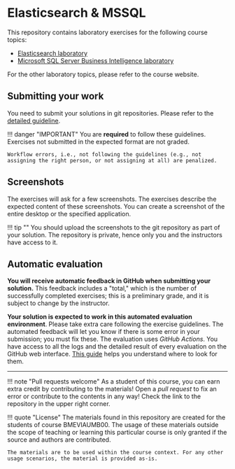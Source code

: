 # Elasticsearch & MSSQL

This repository contains laboratory exercises for the following course topics:

- [Elasticsearch laboratory](elasticsearch/index.md)
- [Microsoft SQL Server Business Intelligence laboratory](mssql/index.md)

For the other laboratory topics, please refer to the course website.

## Submitting your work

You need to submit your solutions in git repositories. Please refer to the [detailed guideline](GitHub.md).

!!! danger "IMPORTANT"
    You are **required** to follow these guidelines. Exercises not submitted in the expected format are not graded.

    Workflow errors, i.e., not following the guidelines (e.g., not assigning the right person, or not assigning at all) are penalized.

## Screenshots

The exercises will ask for a few screenshots. The exercises describe the expected content of these screenshots. You can create a screenshot of the entire desktop or the specified application.

!!! tip ""
    You should upload the screenshots to the git repository as part of your solution. The repository is private, hence only you and the instructors have access to it.

## Automatic evaluation

**You will receive automatic feedback in GitHub when submitting your solution.** This feedback includes a "total," which is the number of successfully completed exercises; this is a preliminary grade, and it is subject to change by the instructor.

**Your solution is expected to work in this automated evaluation environment**. Please take extra care following the exercise guidelines. The automated feedback will let you know if there is some error in your submission; you must fix these. The evaluation uses _GitHub Actions_. You have access to all the logs and the detailed result of every evaluation on the GitHub web interface. [This guide](GitHub-Actions.md) helps you understand where to look for them.

---

!!! note "Pull requests welcome"
    As a student of this course, you can earn extra credit by contributing to the materials! Open a _pull request_ to fix an error or contribute to the contents in any way! Check the link to the repository in the upper right corner.

!!! quote "License"
    The materials found in this repository are created for the students of course BMEVIAUMB00. The usage of these materials outside the scope of teaching or learning this particular course is only granted if the source and authors are contributed.
    
    The materials are to be used within the course context. For any other usage scenarios, the material is provided as-is.
